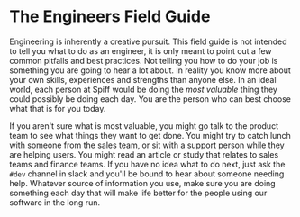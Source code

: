 # The Engineers Field Guide

Engineering is inherently a creative pursuit.
This field guide is not intended to tell you what to do as an engineer, it is only meant to point out a few common pitfalls and best practices.
Not telling you how to do your job is something you are going to hear a lot about.
In reality you know more about your own skills, experiences and strengths than anyone else.
In an ideal world, each person at Spiff would be doing the _most valuable_ thing they could possibly be doing each day.
You are the person who can best choose what that is for you today.

If you aren't sure what is most valuable, you might go talk to the product team to see what things they want to get done.
You might try to catch lunch with someone from the sales team, or sit with a support person while they are helping users.
You might read an article or study that relates to sales teams and finance teams.
If you have no idea what to do next, just ask the `#dev` channel in slack and you'll be bound to hear about someone needing help.
Whatever source of information you use, make sure you are doing something each day that will make life better for the people using our software in the long run.
